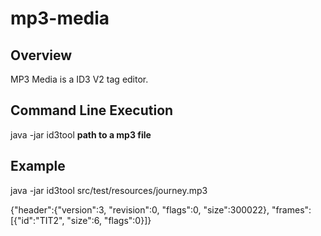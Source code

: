 # mp3-media

## Overview

MP3 Media is a ID3 V2 tag editor.

## Command Line Execution

java -jar id3tool **path to a mp3 file**

## Example

java -jar id3tool src/test/resources/journey.mp3

{"header":{"version":3, "revision":0, "flags":0, "size":300022}, "frames":[{"id":"TIT2", "size":6, "flags":0}]}
